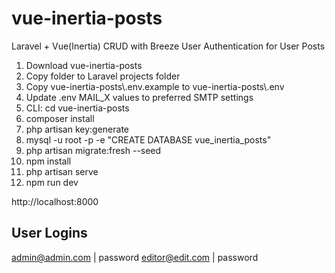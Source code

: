 # vue-inertia-posts
Laravel + Vue(Inertia) CRUD with Breeze User Authentication for User Posts

1. Download vue-inertia-posts
2. Copy folder to Laravel projects folder
3. Copy vue-inertia-posts\\.env.example to vue-inertia-posts\\.env
4. Update .env MAIL_X values to preferred SMTP settings
5. CLI: cd vue-inertia-posts
6. composer install
7. php artisan key:generate
8. mysql -u root -p -e "CREATE DATABASE vue_inertia_posts"
9. php artisan migrate:fresh --seed
10. npm install
11. php artisan serve
12. npm run dev

http://localhost:8000

User Logins
-----------
admin@admin.com  |  password
editor@edit.com  |  password
